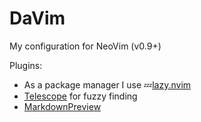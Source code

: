 # DaVim
My configuration for NeoVim (v0.9+)

Plugins:
- As a package manager I use 💤[lazy.nvim](https://github.com/folke/lazy.nvim?tab=readme-ov-file#-structuring-your-plugins)
- [Telescope](https://github.com/nvim-telescope/telescope.nvim?tab=readme-ov-file) for fuzzy finding
- [MarkdownPreview](https://github.com/iamcco/markdown-preview.nvim)
